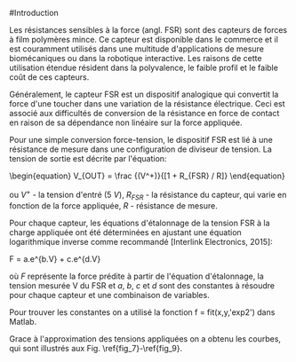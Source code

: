 #Introduction

Les résistances sensibles à la force (angl. FSR) sont des capteurs de forces à film polymères mince. Ce capteur est disponible dans le commerce et il est couramment utilisés dans une multitude d'applications de mesure biomécaniques ou dans la robotique interactive. Les raisons de cette utilisation étendue résident dans la polyvalence, le faible profil et le faible coût de ces capteurs.

Généralement, le capteur FSR est un dispositif analogique qui convertit la force d'une toucher dans une variation de la  résistance électrique. Ceci est associé aux difficultés de conversion de la résistance en force de contact en raison de sa dépendance non linéaire sur la force appliquée.

Pour une simple conversion force-tension, le dispositif FSR est lié à une résistance de mesure dans une configuration de diviseur de tension. La tension de sortie est décrite par l'équation:

\begin{equation}
V_{OUT} = \frac {(V^+)}{[1 + R_{FSR} / R]}
\end{equation}

ou $V^+$ - la tension d'entré ($5~V$), $R_{FSR}$ - la résistance du capteur, qui varie en fonction de la force appliquée, $R$ - résistance de mesure.

Pour chaque capteur, les équations d'étalonnage de la tension FSR à la charge appliquée  ont été déterminées en ajustant une équation logarithmique inverse comme recommandé [Interlink Electronics, 2015]:

F = a.e^{b.V} + c.e^{d.V}          


où $F$ représente la force prédite à partir de l'équation d'étalonnage, la tension mesurée V du FSR et $a$, $b$, $c$ et $d$ sont des constantes à résoudre pour chaque capteur et une combinaison de variables.

Pour trouver les constantes on a utilisé la fonction   f = fit(x,y,'exp2') dans Matlab.

Grace à l'approximation des tensions appliquées on a obtenu les courbes, qui sont illustrés aux Fig. \ref{fig_7}-\ref{fig_9}.
